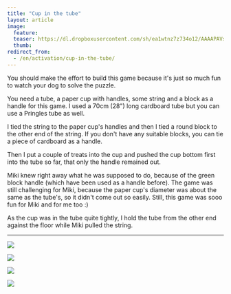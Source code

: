 ```yaml
---
title: "Cup in the tube"
layout: article
image:
  feature:
  teaser: https://dl.dropboxusercontent.com/sh/ea1wtnz7z734o12/AAAAPAVsXTgt2TELJBYBWlVwa/aktivointi/muki-tuubissa/DSC56649-245px.jpg
  thumb:
redirect_from:
  - /en/activation/cup-in-the-tube/
---
```


You should make the effort to build this game because it's just so much fun to watch your dog to solve the puzzle.

You need a tube, a paper cup with handles, some string and a block as a handle for this game. I used a 70cm (28") long cardboard tube but you can use a Pringles tube as well.

I tied the string to the paper cup's handles and then I tied a round block to the other end of the string. If you don't have any suitable blocks, you can tie a piece of cardboard as a handle.

Then I put a couple of treats into the cup and pushed the cup bottom first into the tube so far, that only the handle remained out.

Miki knew right away what he was supposed to do, because of the green block handle (which have been used as a handle before). The game was still challenging for Miki, because the paper cup's diameter was about the same as the tube's, so it didn't come out so easily. Still, this game was sooo fun for Miki and for me too :)

As the cup was in the tube quite tightly, I hold the tube from the other end against the floor while Miki pulled the string.

---

[![](https://dl.dropboxusercontent.com/sh/ea1wtnz7z734o12/AAD0e2MGqG8RMO3-mXP3FYQXa/aktivointi/muki-tuubissa/DSC56581-800px.jpg)](https://dl.dropboxusercontent.com/sh/ea1wtnz7z734o12/AADEY8bX6-EEDmoTKd_b0oi9a/aktivointi/muki-tuubissa/DSC56581.jpg)

[![](https://dl.dropboxusercontent.com/sh/ea1wtnz7z734o12/AAB7cHsH8Ds8MLFc2s0aa9lGa/aktivointi/muki-tuubissa/DSC56597-800px.jpg)](https://dl.dropboxusercontent.com/sh/ea1wtnz7z734o12/AADzFioHr8mH3FBcQ15Kvhgia/aktivointi/muki-tuubissa/DSC56597.jpg)

[![](https://dl.dropboxusercontent.com/sh/ea1wtnz7z734o12/AACzVMv0H769yZG5djyq0dija/aktivointi/muki-tuubissa/DSC56649-800px.jpg)](https://dl.dropboxusercontent.com/sh/ea1wtnz7z734o12/AACk0K48Sh3m6UXb8BgIv3PMa/aktivointi/muki-tuubissa/DSC56649.jpg)

[![](https://dl.dropboxusercontent.com/sh/ea1wtnz7z734o12/AABMPyErRrvCsmLJiZpllKp5a/aktivointi/muki-tuubissa/DSC56628-800px.jpg)](https://dl.dropboxusercontent.com/sh/ea1wtnz7z734o12/AADNrqGoGGjnRJZk6PnZhHXma/aktivointi/muki-tuubissa/DSC56628.jpg)
